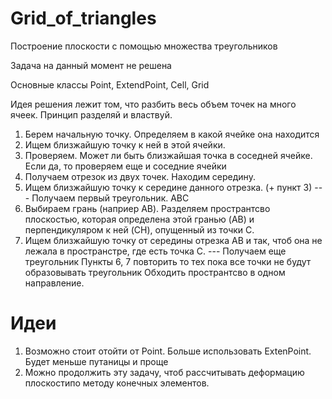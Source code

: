 # Grid_of_triangles
Построение плоскости с помощью множества треугольников

Задача на данный момент не решена

Основные классы Point, ExtendPoint, Cell, Grid

Идея решения лежит том, что разбить весь объем точек на много ячеек. Принцип разделяй и властвуй.

1. Берем начальную точку. Определяем в какой ячейке она находится
2. Ищем близжайшую точку к ней в этой ячейки.
3. Проверяем. Может ли быть близжайшая точка в соседней ячейке. Если да, то проверяем еще и соседние ячейки
4. Получаем отрезок из двух точек. Находим середину.
5. Ищем близжайшую точку к середине данного отрезка. (+ пункт 3)
--- Получаем первый треугольник. ABC
6. Выбираем грань (наприер AB). Разделяем пространтсво плоскостью, которая определена этой гранью (AB) и перпендикуляром к ней (CH), опущенный из точки C.
7. Ищем близжайшую точку от середины отрезка АВ  и так, чтоб она не лежала в пространстре, где есть точка С.
--- Получаем еще треугольник
Пункты 6, 7 повторить то тех пока все точки не будут образовывать треугольник
Обходить пространтсво в одном направление.

# Идеи
1. Возможно стоит отойти от Point. Больше использовать ExtenPoint. Будет меньше путаницы и проще
2. Можно продолжить эту задачу, чтоб рассчитывать деформацию плоскостипо методу конечных элементов.
